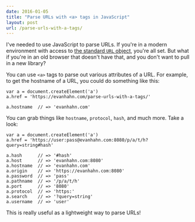 ```yaml
---
date: 2016-01-05
title: "Parse URLs with <a> tags in JavaScript"
layout: post
url: /parse-urls-with-a-tags/
---
```


I've needed to use JavaScript to parse URLs. If you're in a modern environment with access to [the standard `URL` object](https://developer.mozilla.org/en-US/docs/Web/API/URL), you're all set. But what if you're in an old browser that doesn't have that, and you don't want to pull in a new library?

You can use `<a>` tags to parse out various attributes of a URL. For example, to get the hostname of a URL, you could do something like this:

```
var a = document.createElement('a')
a.href = 'https://evanhahn.com/parse-urls-with-a-tags/'

a.hostname  // => 'evanhahn.com'
```

You can grab things like `hostname`, `protocol`, `hash`, and much more. Take a look:

```
var a = document.createElement('a')
a.href = 'https://user:pass@evanhahn.com:8080/p/a/t/h?query=string#hash'

a.hash      // => '#hash'
a.host      // => 'evanhahn.com:8080'
a.hostname  // => 'evanhahn.com'
a.origin    // => 'https://evanhahn.com:8080'
a.password  // => 'pass'
a.pathname  // => '/p/a/t/h'
a.port      // => '8080'
a.protocol  // => 'https:'
a.search    // => '?query=string'
a.username  // => 'user'
```

This is really useful as a lightweight way to parse URLs!
